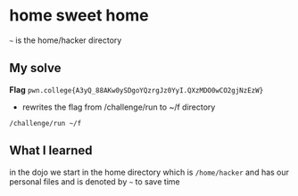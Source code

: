 # home sweet home

`~` is the home/hacker directory 

## My solve
**Flag** `pwn.college{A3yQ_88AKw0ySDgoYQzrgJz0YyI.QXzMDO0wCO2gjNzEzW}`
- rewrites the flag from /challenge/run to ~/f directory

```
/challenge/run ~/f
```

## What I learned
in the dojo we start in the home directory which is `/home/hacker` and has our personal files and is denoted by `~` to save time
